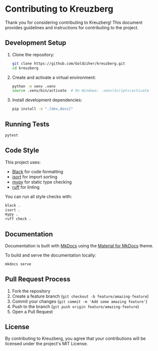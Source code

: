 # Contributing to Kreuzberg

Thank you for considering contributing to Kreuzberg! This document provides guidelines and instructions for contributing to the project.

## Development Setup

1. Clone the repository:

    ```bash
    git clone https://github.com/Goldziher/kreuzberg.git
    cd kreuzberg
    ```

1. Create and activate a virtual environment:

    ```bash
    python -m venv .venv
    source .venv/bin/activate  # On Windows: .venv\Scripts\activate
    ```

1. Install development dependencies:

    ```bash
    pip install -e ".[dev,docs]"
    ```

## Running Tests

```bash
pytest
```

## Code Style

This project uses:

- [Black](https://github.com/psf/black) for code formatting
- [isort](https://pycqa.github.io/isort/) for import sorting
- [mypy](http://mypy-lang.org/) for static type checking
- [ruff](https://github.com/charliermarsh/ruff) for linting

You can run all style checks with:

```bash
black .
isort .
mypy .
ruff check .
```

## Documentation

Documentation is built with [MkDocs](https://www.mkdocs.org/) using the [Material for MkDocs](https://squidfunk.github.io/mkdocs-material/) theme.

To build and serve the documentation locally:

```bash
mkdocs serve
```

## Pull Request Process

1. Fork the repository
1. Create a feature branch (`git checkout -b feature/amazing-feature`)
1. Commit your changes (`git commit -m 'Add some amazing feature'`)
1. Push to the branch (`git push origin feature/amazing-feature`)
1. Open a Pull Request

## License

By contributing to Kreuzberg, you agree that your contributions will be licensed under the project's MIT License.
